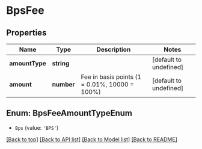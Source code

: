 # BpsFee

## Properties

|Name | Type | Description | Notes|
|------------ | ------------- | ------------- | -------------|
|**amountType** | **string** |  | [default to undefined]|
|**amount** | **number** | Fee in basis points (1 &#x3D; 0.01%, 10000 &#x3D; 100%) | [default to undefined]|


## Enum: BpsFeeAmountTypeEnum


* `Bps` (value: `'BPS'`)





[[Back to top]](#) [[Back to API list]](../../README.md#documentation-for-api-endpoints) [[Back to Model list]](../../README.md#documentation-for-models) [[Back to README]](../../README.md)
